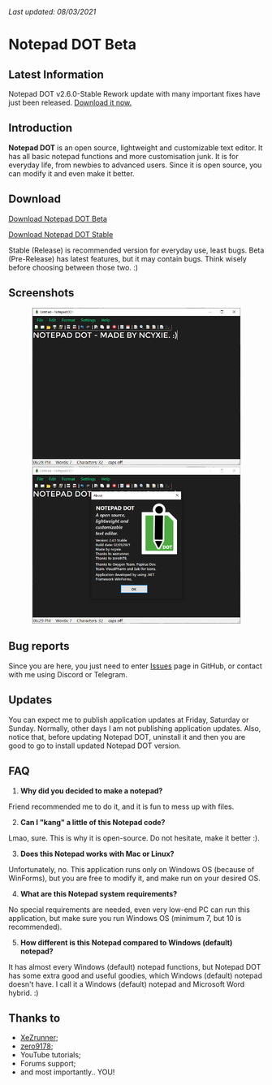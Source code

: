 *Last updated: 08/03/2021*

# Notepad DOT Beta

## Latest Information

Notepad DOT v2.6.0-Stable Rework update with many important fixes have just been released. [Download it now.](https://github.com/ncyxie/Notepad-DOT/releases/tag/v2.6.0-Stable)

## Introduction

**Notepad DOT** is an open source, lightweight and customizable text editor.
It has all basic notepad functions and more customisation junk. 
It is for everyday life, from newbies to advanced users. 
Since it is open source, you can modify it and even make it better.

## Download

[Download Notepad DOT Beta](https://github.com/ncyxie/Notepad-DOT-Beta/releases/)

[Download Notepad DOT Stable](https://github.com/ncyxie/Notepad-DOT/releases/)

Stable (Release) is recommended version for everyday use, least bugs.
Beta (Pre-Release) has latest features, but it may contain bugs.
Think wisely before choosing between those two. :)

## Screenshots

<p align="center">
<img src="https://github.com/ncyxie/Notepad-Dot/blob/master/Screenshots/Screenshot-1.png" width="410" style="max-width:100%;">
<img src="https://github.com/ncyxie/Notepad-Dot/blob/master/Screenshots/Screenshot-2.png" width="410" style="max-width:100%;">

## Bug reports

Since you are here, you just need to enter [Issues](https://github.com/ncyxie/Notepad-Dot/issues/) page in GitHub, or contact with me using Discord or Telegram.

## Updates

You can expect me to publish application updates at Friday, Saturday or Sunday. Normally, other days I am not publishing application updates.
Also, notice that, before updating Notepad DOT, uninstall it and then you are good to go to install updated Notepad DOT version.

## FAQ

1. **Why did you decided to make a notepad?**

Friend recommended me to do it, and it is fun to mess up with files.

2. **Can I "kang" a little of this Notepad code?**

Lmao, sure. This is why it is open-source. Do not hesitate, make it better :).

3. **Does this Notepad works with Mac or Linux?**

Unfortunately, no. This application runs only on Windows OS (because of WinForms),
but you are free to modify it, and make run on your desired OS.

4. **What are this Notepad system requirements?**

No special requirements are needed, even very low-end PC can run this application, 
but make sure you run Windows OS (minimum 7, but 10 is recommended).

5. **How different is this Notepad compared to Windows (default) notepad?**

It has almost every Windows (default) notepad functions, but Notepad DOT has some 
extra good and useful goodies, which Windows (default) notepad doesn't have.
I call it a Windows (default) notepad and Microsoft Word hybrid. :)

## Thanks to

- [XeZrunner](https://github.com/XeZrunner/);
- [zero9178](https://github.com/zero9178/);
- YouTube tutorials;
- Forums support;
- and most importantly.. YOU!
